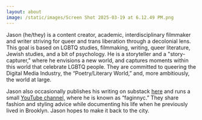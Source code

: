 ```yaml
---
layout: about
image: /static/images/Screen Shot 2025-03-19 at 6.12.49 PM.png
---
```

Jason (he/they) is a content creator, academic, interdisciplinary filmmaker and writer striving for queer and trans liberation through a decolonial lens. This goal is based on LGBTQ studies, filmmaking, writing, queer literature, Jewish studies, and a bit of psychology. He is a storyteller and a "story-capturer," where he envisions a new world, and captures moments within this world that celebrate LGBTQ people. They are committed to queering the Digital Media Industry, the “Poetry/Literary World,” and, more ambitiously, the world at large. 

Jason also occasionally publishes his writing on substack [here](https://queerjewfagrambles.substack.com/) and runs a small [YouTube channel,](https://www.youtube.com/@faginnyc) where he is known as “faginnyc.” They share fashion and styling advice while documenting his life when he previously lived in Brooklyn. Jason hopes to make it back to the city.